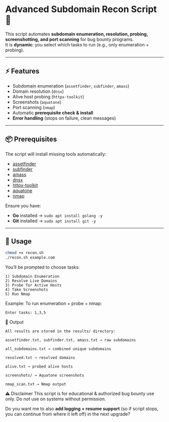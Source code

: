 # Advanced Subdomain Recon Script 🔎

This script automates **subdomain enumeration, resolution, probing, screenshotting, and port scanning** for bug bounty programs.  
It is **dynamic**: you select which tasks to run (e.g., only enumeration + probing).

---

## ⚡ Features
- Subdomain enumeration (`assetfinder`, `subfinder`, `amass`)
- Domain resolution (`dnsx`)
- Alive host probing (`httpx-toolkit`)
- Screenshots (`aquatone`)
- Port scanning (`nmap`)
- Automatic **prerequisite check & install**
- **Error handling** (stops on failure, clean messages)

---

## 📦 Prerequisites
The script will install missing tools automatically:
- [assetfinder](https://github.com/tomnomnom/assetfinder)
- [subfinder](https://github.com/projectdiscovery/subfinder)
- [amass](https://github.com/OWASP/Amass)
- [dnsx](https://github.com/projectdiscovery/dnsx)
- [httpx-toolkit](https://github.com/projectdiscovery/httpx)
- [aquatone](https://github.com/michenriksen/aquatone)
- [nmap](https://nmap.org/)

Ensure you have:
- **Go** installed → `sudo apt install golang -y`
- **Git** installed → `sudo apt install git -y`

---

## 🚀 Usage
```bash
chmod +x recon.sh
./recon.sh example.com
```

You’ll be prompted to choose tasks:
```
1) Subdomain Enumeration
2) Resolve Live Domains
3) Probe for Active Hosts
4) Take Screenshots
5) Run Nmap
```

Example: To run enumeration + probe + nmap:
```
Enter tasks: 1,3,5
```

📂 Output
```
All results are stored in the results/ directory:

assetfinder.txt, subfinder.txt, amass.txt → raw subdomains

all_subdomains.txt → combined unique subdomains

resolved.txt → resolved domains

alive.txt → probed alive hosts

screenshots/ → Aquatone screenshots

nmap_scan.txt → Nmap output
```
⚠️ Disclaimer
This script is for educational & authorized bug bounty use only.
Do not use on systems without permission.

Do you want me to also **add logging + resume support** (so if script stops, you can continue from where it left off) in the next upgrade?

